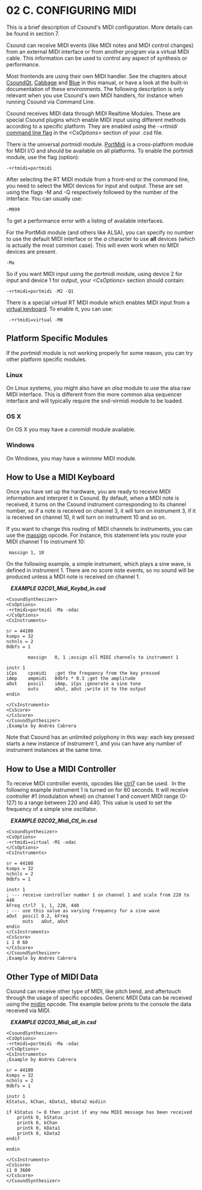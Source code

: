 02 C. CONFIGURING MIDI
======================

This is a brief description of Csound's MIDI configuration. More details can be found in section 7.

Csound can receive MIDI events (like MIDI notes and MIDI control
changes) from an external MIDI interface or from another program via a
virtual MIDI cable. This information can be used to control any aspect
of synthesis or performance.

Most frontends are using their own MIDI handler. See the chapters about
[CsoundQt](10-a-csoundqt.md), [Cabbage](10-b-cabbage.md) and
[Blue](10-c-blue.md) in this manual, or have a look at the built-in
documentation of these environments. The following description is only
relevant when you use Csound's own MIDI handlers, for instance when
running Csound via Command Line.

Csound receives MIDI data through MIDI Realtime Modules. These are
special Csound plugins which enable MIDI input using different methods
according to a specific platform. They are enabled using the *-+rtmidi*
[command line flag](http://csound.github.io/docs/manual/html/CommandFlagsCategory.html)
in the *\<CsOptions\>* section of your .csd file.

There is the universal *portmidi* module.
[PortMidi](http://portmedia.sourceforge.net) is a cross-platform
module for MIDI I/O and should be available on all platforms. To enable
the portmidi module, use the flag (option):

    -+rtmidi=portmidi

After selecting the RT MIDI module from a front-end or the command line,
you need to select the MIDI devices for input and output. These are set
using the flags -M and -Q respectively followed by the number of the
interface. You can usually use:

    -M999

To get a performance error with a listing of available interfaces.

For the PortMidi module (and others like ALSA), you can specify no
number to use the default MIDI interface or the *a* character to use
**all** devices (which is actually the most common case). This will even
work when no MIDI devices are present.

    -Ma

So if you want MIDI input using the portmidi module, using device 2 for
input and device 1 for output, your *\<CsOptions\>* section should
contain:

    -+rtmidi=portmidi -M2 -Q1

There is a special *virtual* RT MIDI module which enables MIDI input
from a [virtual keyboard](http://csound.github.io/docs/manual/html/MidiTop.html#MidiVirtual).
To enable it, you can use:

     -+rtmidi=virtual -M0


Platform Specific Modules
-------------------------

If the *portmidi* module is not working properly for some reason, you
can try other platform specific modules.

### Linux

On Linux systems, you might also have an *alsa* module to use the alsa
raw MIDI interface. This is different from the more common alsa
sequencer interface and will typically require the snd-virmidi module to
be loaded.

### OS X

On OS X you may have a *coremidi* module available.

### Windows

On Windows, you may have a *winmme* MIDI module.


How to Use a MIDI Keyboard
--------------------------

Once you have set up the hardware, you are ready to receive MIDI
information and interpret it in Csound. By default, when a MIDI note is
received, it turns on the Csound instrument corresponding to its channel
number, so if a note is received on channel 3, it will turn on
instrument 3, if it is received on channel 10, it will turn on
instrument 10 and so on.

If you want to change this routing of MIDI channels to instruments, you
can use the [massign](http://csound.github.io/docs/manual/html/massign.html)
opcode. For instance, this statement lets you route your MIDI channel 1
to instrument 10:

     massign 1, 10

On the following example, a simple instrument, which plays a sine wave,
is defined in instrument 1. There are no score note events, so no sound
will be produced unless a MIDI note is received on channel 1.

   ***EXAMPLE 02C01\_Midi\_Keybd\_in.csd***

~~~
<CsoundSynthesizer>
<CsOptions>
-+rtmidi=portmidi -Ma -odac
</CsOptions>
<CsInstruments>

sr = 44100
ksmps = 32
nchnls = 2
0dbfs = 1

        massign   0, 1 ;assign all MIDI channels to instrument 1

instr 1
iCps    cpsmidi   ;get the frequency from the key pressed
iAmp    ampmidi   0dbfs * 0.3 ;get the amplitude
aOut    poscil    iAmp, iCps ;generate a sine tone
        outs      aOut, aOut ;write it to the output
endin

</CsInstruments>
<CsScore>
</CsScore>
</CsoundSynthesizer>
;Example by Andrés Cabrera
~~~

Note that Csound has an unlimited polyphony in this way: each key
pressed starts a new instance of instrument 1, and you can have any
number of instrument instances at the same time.


How to Use a MIDI Controller
----------------------------

To receive MIDI controller events, opcodes like
[ctrl7](http://csound.github.io/docs/manual/html/ctrl7.html) can
be used.  In the following example instrument 1 is turned on for 60
seconds. It will receive controller \#1 (modulation wheel) on channel 1
and convert MIDI range (0-127) to a range between 220 and 440. This
value is used to set the frequency of a simple sine oscillator.

   ***EXAMPLE 02C02\_Midi\_Ctl\_in.csd***

~~~
<CsoundSynthesizer>
<CsOptions>
-+rtmidi=virtual -M1 -odac
</CsOptions>
<CsInstruments>

sr = 44100
ksmps = 32
nchnls = 2
0dbfs = 1

instr 1
; --- receive controller number 1 on channel 1 and scale from 220 to 440
kFreq ctrl7  1, 1, 220, 440
; --- use this value as varying frequency for a sine wave
aOut  poscil 0.2, kFreq
      outs   aOut, aOut
endin
</CsInstruments>
<CsScore>
i 1 0 60
</CsScore>
</CsoundSynthesizer>
;Example by Andrés Cabrera
~~~


Other Type of MIDI Data
-----------------------

Csound can receive other type of MIDI, like pitch bend, and aftertouch
through the usage of specific opcodes. Generic MIDI Data can be received
using the
[midiin](http://csound.github.io/docs/manual/html/midiin.html)
opcode. The example below prints to the console the data received via
MIDI.


   ***EXAMPLE 02C03\_Midi\_all\_in.csd***

~~~
<CsoundSynthesizer>
<CsOptions>
-+rtmidi=portmidi -Ma -odac
</CsOptions>
<CsInstruments>
;Example by Andrés Cabrera

sr = 44100
ksmps = 32
nchnls = 2
0dbfs = 1

instr 1
kStatus, kChan, kData1, kData2 midiin

if kStatus != 0 then ;print if any new MIDI message has been received
    printk 0, kStatus
    printk 0, kChan
    printk 0, kData1
    printk 0, kData2
endif

endin

</CsInstruments>
<CsScore>
i1 0 3600
</CsScore>
</CsoundSynthesizer>
~~~
